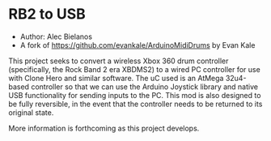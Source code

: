 # RB2 to USB
- Author: Alec Bielanos
- A fork of https://github.com/evankale/ArduinoMidiDrums by Evan Kale

This project seeks to convert a wireless Xbox 360 drum controller (specifically, the Rock Band 2 era XBDMS2) to a wired PC controller for use with Clone Hero and similar software. The uC used is an AtMega 32u4-based controller so that we can use the Arduino Joystick library and native USB functionality for sending inputs to the PC. This mod is also designed to be fully reversible, in the event that the controller needs to be returned to its original state.

More information is forthcoming as this project develops.
